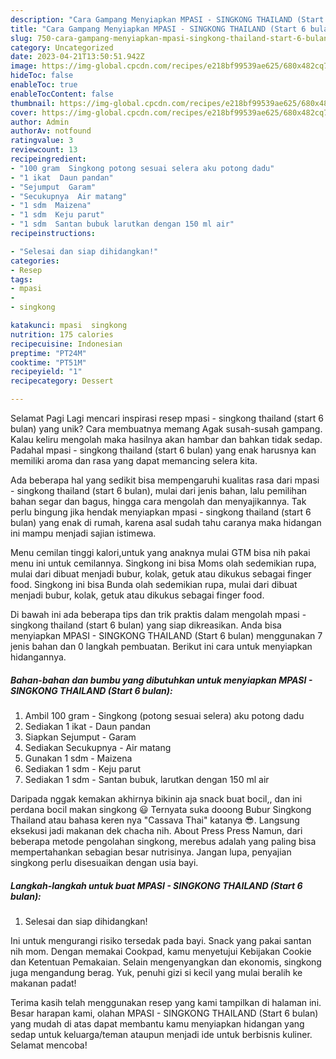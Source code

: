 ```yaml
---
description: "Cara Gampang Menyiapkan MPASI - SINGKONG THAILAND (Start 6 bulan) yang Lezat Sekali, Sempurna"
title: "Cara Gampang Menyiapkan MPASI - SINGKONG THAILAND (Start 6 bulan) yang Lezat Sekali, Sempurna"
slug: 750-cara-gampang-menyiapkan-mpasi-singkong-thailand-start-6-bulan-yang-lezat-sekali-sempurna
category: Uncategorized
date: 2023-04-21T13:50:51.942Z
image: https://img-global.cpcdn.com/recipes/e218bf99539ae625/680x482cq70/mpasi-singkong-thailand-start-6-bulan-foto-resep-utama.jpg
hideToc: false
enableToc: true
enableTocContent: false
thumbnail: https://img-global.cpcdn.com/recipes/e218bf99539ae625/680x482cq70/mpasi-singkong-thailand-start-6-bulan-foto-resep-utama.jpg
cover: https://img-global.cpcdn.com/recipes/e218bf99539ae625/680x482cq70/mpasi-singkong-thailand-start-6-bulan-foto-resep-utama.jpg
author: Admin
authorAv: notfound
ratingvalue: 3
reviewcount: 13
recipeingredient:
- "100 gram  Singkong potong sesuai selera aku potong dadu"
- "1 ikat  Daun pandan"
- "Sejumput  Garam"
- "Secukupnya  Air matang"
- "1 sdm  Maizena"
- "1 sdm  Keju parut"
- "1 sdm  Santan bubuk larutkan dengan 150 ml air"
recipeinstructions:

- "Selesai dan siap dihidangkan!"
categories:
- Resep
tags:
- mpasi
- 
- singkong

katakunci: mpasi  singkong 
nutrition: 175 calories
recipecuisine: Indonesian
preptime: "PT24M"
cooktime: "PT51M"
recipeyield: "1"
recipecategory: Dessert

---
```



Selamat Pagi Lagi mencari inspirasi resep mpasi - singkong thailand (start 6 bulan) yang unik? Cara membuatnya memang Agak susah-susah gampang. Kalau keliru mengolah maka hasilnya akan hambar dan bahkan tidak sedap. Padahal mpasi - singkong thailand (start 6 bulan) yang enak harusnya kan memiliki aroma dan rasa yang dapat memancing selera kita.


Ada beberapa hal yang sedikit bisa mempengaruhi kualitas rasa dari mpasi - singkong thailand (start 6 bulan), mulai dari jenis bahan, lalu pemilihan bahan segar dan bagus, hingga cara mengolah dan menyajikannya. Tak perlu bingung jika hendak menyiapkan mpasi - singkong thailand (start 6 bulan) yang enak di rumah, karena asal sudah tahu caranya maka hidangan ini mampu menjadi sajian istimewa.

Menu cemilan tinggi kalori,untuk yang anaknya mulai GTM bisa nih pakai menu ini untuk cemilannya. Singkong ini bisa Moms olah sedemikian rupa, mulai dari dibuat menjadi bubur, kolak, getuk atau dikukus sebagai finger food. Singkong ini bisa Bunda olah sedemikian rupa, mulai dari dibuat menjadi bubur, kolak, getuk atau dikukus sebagai finger food.


Di bawah ini ada beberapa tips dan trik praktis dalam mengolah mpasi - singkong thailand (start 6 bulan) yang siap dikreasikan. Anda bisa menyiapkan MPASI - SINGKONG THAILAND (Start 6 bulan) menggunakan 7 jenis bahan dan 0 langkah pembuatan. Berikut ini cara untuk menyiapkan hidangannya.

<!--inarticleads1-->

##### Bahan-bahan dan bumbu yang dibutuhkan untuk menyiapkan MPASI - SINGKONG THAILAND (Start 6 bulan):

1. Ambil 100 gram - Singkong (potong sesuai selera) aku potong dadu
1. Sediakan 1 ikat - Daun pandan
1. Siapkan Sejumput - Garam
1. Sediakan Secukupnya - Air matang
1. Gunakan 1 sdm - Maizena
1. Sediakan 1 sdm - Keju parut
1. Sediakan 1 sdm - Santan bubuk, larutkan dengan 150 ml air


Daripada nggak kemakan akhirnya bikinin aja snack buat bocil,, dan ini perdana bocil makan singkong 😃 Ternyata suka dooong Bubur Singkong Thailand atau bahasa keren nya &#34;Cassava Thai&#34; katanya 😎. Langsung eksekusi jadi makanan dek chacha nih. About Press Press Namun, dari beberapa metode pengolahan singkong, merebus adalah yang paling bisa mempertahankan sebagian besar nutrisinya. Jangan lupa, penyajian singkong perlu disesuaikan dengan usia bayi. 

<!--inarticleads2-->

##### Langkah-langkah untuk buat MPASI - SINGKONG THAILAND (Start 6 bulan):


1. Selesai dan siap dihidangkan!

Ini untuk mengurangi risiko tersedak pada bayi. Snack yang pakai santan nih mom. Dengan memakai Cookpad, kamu menyetujui Kebijakan Cookie dan Ketentuan Pemakaian. Selain mengenyangkan dan ekonomis, singkong juga mengandung berag. Yuk, penuhi gizi si kecil yang mulai beralih ke makanan padat! 

Terima kasih telah menggunakan resep yang kami tampilkan di halaman ini. Besar harapan kami, olahan MPASI - SINGKONG THAILAND (Start 6 bulan) yang mudah di atas dapat membantu kamu menyiapkan hidangan yang sedap untuk keluarga/teman ataupun menjadi ide untuk berbisnis kuliner. Selamat mencoba!

